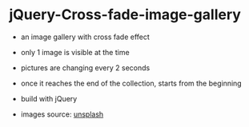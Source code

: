 # jQuery-Cross-fade-image-gallery

- an image gallery with cross fade effect
- only 1 image is visible at the time
- pictures are changing every 2 seconds
- once it reaches the end of the collection, starts from the beginning
- build with jQuery


- images source: [unsplash](https://unsplash.com/)
